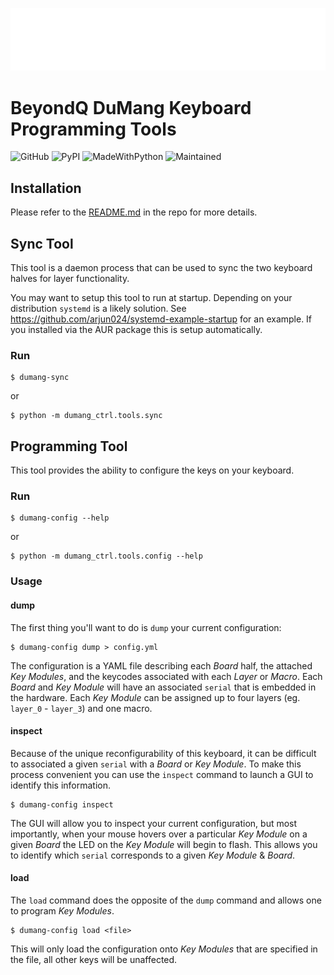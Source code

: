 ![Logo](images/dumang-logo.png)

# BeyondQ DuMang Keyboard Programming Tools

![GitHub](https://img.shields.io/github/license/mayanez/dumang-keyboard-ctrl)
![PyPI](https://img.shields.io/pypi/v/dumang-ctrl)
![MadeWithPython](https://img.shields.io/badge/Made%20with-Python-1f425f.svg)
![Maintained](https://img.shields.io/badge/Maintained%3F-yes-green.svg)

## Installation

Please refer to the [README.md](https://github.com/mayanez/dumang-keyboard-ctrl/) in the repo for more details.

## Sync Tool

This tool is a daemon process that can be used to sync the two keyboard halves for layer functionality.

You may want to setup this tool to run at startup. Depending on your distribution `systemd` is a likely solution. See <https://github.com/arjun024/systemd-example-startup> for an example. If you installed via the AUR package this is setup automatically.

### Run

    $ dumang-sync

or

    $ python -m dumang_ctrl.tools.sync

## Programming Tool

This tool provides the ability to configure the keys on your keyboard.

### Run

    $ dumang-config --help

or

    $ python -m dumang_ctrl.tools.config --help

### Usage

#### dump

The first thing you'll want to do is `dump` your current configuration:

    $ dumang-config dump > config.yml

The configuration is a YAML file describing each _Board_ half, the attached _Key Modules_, and the keycodes associated with each _Layer_ or _Macro_. Each _Board_ and _Key Module_ will have an associated `serial` that is embedded in the hardware. Each _Key Module_ can be assigned up to four layers (eg. `layer_0` - `layer_3`) and one macro.

#### inspect

Because of the unique reconfigurability of this keyboard, it can be difficult to associated a given `serial` with a _Board_ or _Key Module_. To make this process convenient you can use the `inspect` command to launch a GUI to identify this information.

    $ dumang-config inspect

The GUI will allow you to inspect your current configuration, but most importantly, when your mouse hovers over a particular _Key Module_ on a given _Board_ the LED on the _Key Module_ will begin to flash. This allows you to identify which `serial` corresponds to a given _Key Module_ & _Board_.

#### load

The `load` command does the opposite of the `dump` command and allows one to program _Key Modules_.

    $ dumang-config load <file>

This will only load the configuration onto _Key Modules_ that are specified in the file, all other keys will be unaffected.
